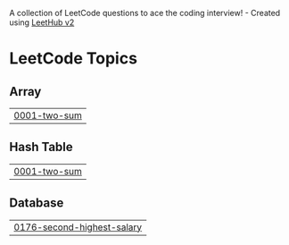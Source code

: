 A collection of LeetCode questions to ace the coding interview! - Created using [LeetHub v2](https://github.com/arunbhardwaj/LeetHub-2.0)
<!---LeetCode Topics Start-->
# LeetCode Topics
## Array
|  |
| ------- |
| [0001-two-sum](https://github.com/habeebckd/Leetcode/tree/master/0001-two-sum) |
## Hash Table
|  |
| ------- |
| [0001-two-sum](https://github.com/habeebckd/Leetcode/tree/master/0001-two-sum) |
## Database
|  |
| ------- |
| [0176-second-highest-salary](https://github.com/habeebckd/Leetcode/tree/master/0176-second-highest-salary) |
<!---LeetCode Topics End-->